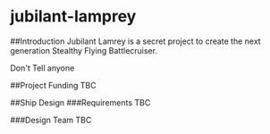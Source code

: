 # jubilant-lamprey

##Introduction
Jubilant Lamrey is a secret project to create the next generation Stealthy Flying Battlecruiser.

Don't Tell anyone

##Project Funding
TBC

##Ship Design
###Requirements
TBC

###Design Team
TBC
